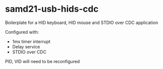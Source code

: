 # samd21-usb-hids-cdc
Boilerplate for a HID keyboard, HID mouse and STDIO over CDC application

Configured with:
- 1ms timer interrupt
- Delay service
- STDIO over CDC

PID, VID will need to be reconfigured